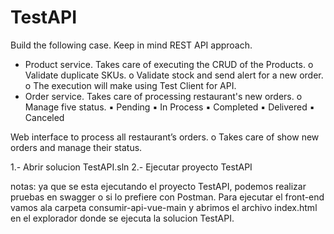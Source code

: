 # TestAPI
Build the following case. Keep in mind REST API approach.
- Product service. Takes care of executing the CRUD of the Products.
o Validate duplicate SKUs.
o Validate stock and send alert for a new order.
o The execution will make using Test Client for API.
- Order service. Takes care of processing restaurant's new orders.
o Manage five status.
▪ Pending
▪ In Process
▪ Completed
▪ Delivered
▪ Canceled

Web interface to process all restaurant’s orders.
o Takes care of show new orders and manage their status.



1.- Abrir solucion TestAPI.sln
2.- Ejecutar proyecto TestAPI

notas: ya que se esta ejecutando el proyecto TestAPI, podemos realizar pruebas en swagger o si lo prefiere con Postman.
Para ejecutar el front-end vamos ala carpeta  consumir-api-vue-main y abrimos el archivo index.html en el explorador donde se ejecuta la solucion TestAPI.



